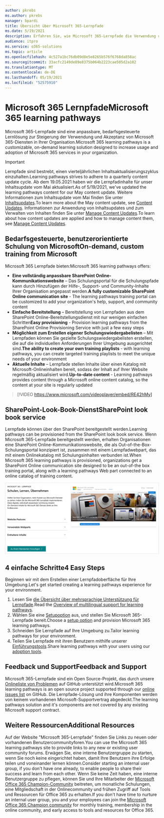 ```yaml
---
author: pkrebs
ms.author: pkrebs
manager: bpardi
title: Übersicht über Microsoft 365-Lernpfade
ms.date: 5/19/2021
description: Erfahren Sie, wie Microsoft 365-Lernpfade die Verwendung und Akzeptanz von Microsoft 365-Diensten in Ihrer Organisation beschleunigen können. Lernpfade umfassen ein benutzerdefiniertes SharePoint Online-Webpart und eine moderne Schulungswebsite zur SharePoint Online-Kommunikation, die problemlos für Ihren Microsoft 365-Mandanten bereitgestellt werden kann.
audience: itpro
ms.service: o365-solutions
ms.topic: article
ms.openlocfilehash: 4c527a1bc76db09d8e5e8265b576f6768da858ac
ms.sourcegitcommit: 33acfc2149de89e8375b064b2223cae505d2a102
ms.translationtype: MT
ms.contentlocale: de-DE
ms.lasthandoff: 05/19/2021
ms.locfileid: "52575910"
---
```

# <a name="microsoft-365-learning-pathways"></a><span data-ttu-id="b2b50-104">Microsoft 365 Lernpfade</span><span class="sxs-lookup"><span data-stu-id="b2b50-104">Microsoft 365 learning pathways</span></span> 
<span data-ttu-id="b2b50-105">Microsoft 365-Lernpfade sind eine anpassbare, bedarfsgesteuerte Lernlösung zur Steigerung der Verwendung und Akzeptanz von Microsoft 365-Diensten in Ihrer Organisation.</span><span class="sxs-lookup"><span data-stu-id="b2b50-105">Microsoft 365 learning pathways is a customizable, on-demand learning solution designed to increase usage and adoption of Microsoft 365 services in your organization.</span></span>       

> [!IMPORTANT]
> <span data-ttu-id="b2b50-106">Lernpfade sind bestrebt, einen vierteljährlichen Inhaltsaktualisierungszyklus einzuhalten.</span><span class="sxs-lookup"><span data-stu-id="b2b50-106">Learning pathways strives to adhere to a quarterly content update cycle.</span></span> <span data-ttu-id="b2b50-107">Ab dem 19.05.2021 haben wir die Lernpfadinhalte für unser Inhaltsupdate vom Mai aktualisiert.</span><span class="sxs-lookup"><span data-stu-id="b2b50-107">As of 5/19/2021, we've updated the learning pathways content for our May content update.</span></span> <span data-ttu-id="b2b50-108">Weitere Informationen zum Inhaltsupdate vom Mai finden Sie unter [Inhaltsupdates](custom_contentupdates.md).</span><span class="sxs-lookup"><span data-stu-id="b2b50-108">To learn more about the May content update, see [Content Updates](custom_contentupdates.md).</span></span> <span data-ttu-id="b2b50-109">Informationen zur Anwendung von Inhaltsupdates und zum Verwalten von Inhalten finden Sie unter [Manage Content Updates](custom_contentupdatesmanage.md).</span><span class="sxs-lookup"><span data-stu-id="b2b50-109">To learn about how content updates are applied and how to manage content them, see [Manage Content Updates](custom_contentupdatesmanage.md).</span></span>  

## <a name="on-demand-custom-training-from-microsoft"></a><span data-ttu-id="b2b50-110">Bedarfsgesteuerte, benutzerorientierte Schulung von Microsoft</span><span class="sxs-lookup"><span data-stu-id="b2b50-110">On-demand, custom training from Microsoft</span></span>

<span data-ttu-id="b2b50-111">Microsoft 365 Lernpfade bieten:</span><span class="sxs-lookup"><span data-stu-id="b2b50-111">Microsoft 365 learning pathways offers:</span></span>

- <span data-ttu-id="b2b50-112">**Eine vollständig anpassbare SharePoint Online-Kommunikationswebsite** – Das Schulungsportal für die Schulungspfade kann durch Hinzufügen der Hilfe-, Support- und Community-Inhalte Ihrer Organisation angepasst werden.</span><span class="sxs-lookup"><span data-stu-id="b2b50-112">**A fully customizable SharePoint Online communication site** - The learning pathways training portal can be customized to add your organization's help, support, and community content</span></span>
- <span data-ttu-id="b2b50-113">**Einfache Bereitstellung** – Bereitstellung von Lernpfaden aus dem SharePoint Online-Bereitstellungsdienst mit nur wenigen einfachen Schritten</span><span class="sxs-lookup"><span data-stu-id="b2b50-113">**Easy provisioning** - Provision learning pathways from the SharePoint Online Provisioning Service with just a few easy steps</span></span>
- <span data-ttu-id="b2b50-114">**Möglichkeit zum Erstellen eigener Schulungswiedergabelisten** – Mit Lernpfaden können Sie gezielte Schulungswiedergabelisten erstellen, die auf die individuellen Anforderungen Ihrer Umgebung ausgerichtet sind.</span><span class="sxs-lookup"><span data-stu-id="b2b50-114">**The ability to create your own training playlists** - with learning pathways, you can create targeted training playlists to meet the unique needs of your environment</span></span>
- <span data-ttu-id="b2b50-115">**Aktuelle Inhalte** – Lernpfade stellen Inhalte über einen Katalog mit Microsoft-Onlineinhalten bereit, sodass der Inhalt auf Ihrer Website regelmäßig aktualisiert wird.</span><span class="sxs-lookup"><span data-stu-id="b2b50-115">**Up-to-date content** - Learning pathways provides content through a Microsoft online content catalog, so the content at your site is regularly updated</span></span>

> [!VIDEO https://www.microsoft.com/videoplayer/embed/RE42hMy]

## <a name="sharepoint-look-book-service"></a><span data-ttu-id="b2b50-116">SharePoint-Look-Book-Dienst</span><span class="sxs-lookup"><span data-stu-id="b2b50-116">SharePoint look book service</span></span>
<span data-ttu-id="b2b50-117">Lernpfade können über den SharePoint bereitgestellt werden.</span><span class="sxs-lookup"><span data-stu-id="b2b50-117">Learning pathways can be provisioned from the SharePoint look book service.</span></span> <span data-ttu-id="b2b50-118">Wenn Microsoft 365-Lernpfade bereitgestellt werden, erhalten Organisationen eine SharePoint Online-Kommunikationswebsite, die als Out-of-the-Box-Schulungsportal konzipiert ist, zusammen mit einem Lernpfadwebpart, das mit einem Onlinekatalog mit Schulungsinhalten verbunden ist.</span><span class="sxs-lookup"><span data-stu-id="b2b50-118">When Microsoft 365 learning pathways is provisioned, organizations get a SharePoint Online communication site designed to be an out-of-the box training portal, along with a learning pathways Web part connected to an online catalog of training content.</span></span> 

![SharePoint Seite zum Bereitstellen von Look Book](media/cg-provision.png)

## <a name="4-easy-steps"></a><span data-ttu-id="b2b50-120">4 einfache Schritte</span><span class="sxs-lookup"><span data-stu-id="b2b50-120">4 Easy Steps</span></span>
<span data-ttu-id="b2b50-121">Beginnen wir mit dem Erstellen einer Lernpfadoberfläche für Ihre Umgebung.</span><span class="sxs-lookup"><span data-stu-id="b2b50-121">Let's get started creating a learning pathways experience for your environment.</span></span>
1. <span data-ttu-id="b2b50-122">Lesen Sie [die Übersicht über mehrsprachige Unterstützung für Lernpfade](custom_overview_ml.md).</span><span class="sxs-lookup"><span data-stu-id="b2b50-122">Read the [Overview of multilingual support for learning pathways](custom_overview_ml.md).</span></span> 
2. <span data-ttu-id="b2b50-123">Wählen Sie eine [Setupoption](custom_setupoptions.md) aus, und stellen Sie Microsoft 365-Lernpfade bereit.</span><span class="sxs-lookup"><span data-stu-id="b2b50-123">Choose a [setup option](custom_setupoptions.md) and provision Microsoft 365 learning pathways.</span></span>  
3. <span data-ttu-id="b2b50-124">Schneiden Sie Lernpfade auf Ihre Umgebung zu.</span><span class="sxs-lookup"><span data-stu-id="b2b50-124">Tailor learning pathways for your environment.</span></span>
4. <span data-ttu-id="b2b50-125">Teilen Sie Lernpfade mit ihren Benutzern mithilfe unserer [Einführungstools](driveadoption.md).</span><span class="sxs-lookup"><span data-stu-id="b2b50-125">Share learning pathways with your users using our [adoption tools](driveadoption.md).</span></span>

## <a name="feedback-and-support"></a><span data-ttu-id="b2b50-126">Feedback und Support</span><span class="sxs-lookup"><span data-stu-id="b2b50-126">Feedback and Support</span></span>

<span data-ttu-id="b2b50-127">Microsoft 365-Lernpfade sind ein Open Source-Projekt, das durch unsere [Onlineliste von Problemen](https://aka.ms/CustomLearningHelp) auf GitHub unterstützt wird.</span><span class="sxs-lookup"><span data-stu-id="b2b50-127">Microsoft 365 learning pathways is an open source project supported through our [online issues list](https://aka.ms/CustomLearningHelp) on GitHub.</span></span> <span data-ttu-id="b2b50-128">Die Lernpfade-Lösung und ihre Komponenten werden von keinem vorhandenen Microsoft-Supportvertrag abgedeckt.</span><span class="sxs-lookup"><span data-stu-id="b2b50-128">The learning pathways solution and it's components are not covered by any existing Microsoft support contract.</span></span>  

## <a name="additional-resources"></a><span data-ttu-id="b2b50-129">Weitere Ressourcen</span><span class="sxs-lookup"><span data-stu-id="b2b50-129">Additional Resources</span></span>
<span data-ttu-id="b2b50-130">Auf der Website "Microsoft 365-Lernpfade" finden Sie Links zu neuen oder vorhandenen Benutzercommunityforen.</span><span class="sxs-lookup"><span data-stu-id="b2b50-130">You can use the Microsoft 365 learning pathways site to provide links to any new or existing user community forums.</span></span> <span data-ttu-id="b2b50-131">Erwägen Sie, eine interne Benutzergruppe zu starten, wenn Sie noch keine eingerichtet haben, damit Ihre Benutzern ihre Erfolge teilen und voneinander lernen können.</span><span class="sxs-lookup"><span data-stu-id="b2b50-131">Consider starting an internal user group, if you don't have one already, to enable people to share their success and learn from each other.</span></span>  <span data-ttu-id="b2b50-132">Wenn Sie keine Zeit haben, eine interne Benutzergruppe zu pflegen, können Sie und Ihre Mitarbeiter der [Microsoft Office 365 Champion-Community](https://aka.ms/O365Champions) beitreten, um monatliche Schulungen, eine Mitgliedschaft in der Onlinecommunity und frühen Zugriff auf Tools und Ressourcen für Office 365 zu erhalten.</span><span class="sxs-lookup"><span data-stu-id="b2b50-132">If you don't have time to nurture an internal user group, you and your employees can join the [Microsoft Office 365 Champion community](https://aka.ms/O365Champions) for monthly training, membership in the online community, and early access to tools and resources for Office 365.</span></span>